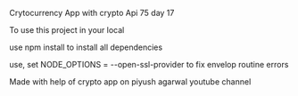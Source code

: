 Crytocurrency App with crypto Api
75 day 17

To use this project in your local

use npm install to install all dependencies 

use,  set NODE_OPTIONS = --open-ssl-provider to fix envelop routine errors


Made with help of crypto app on piyush agarwal youtube channel

